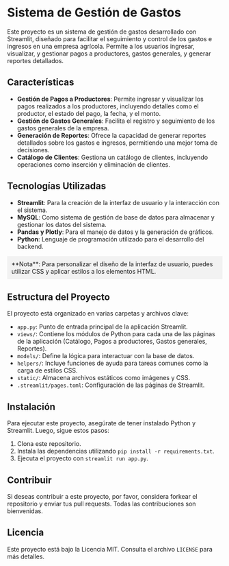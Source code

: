 # Sistema de Gestión de Gastos

Este proyecto es un sistema de gestión de gastos desarrollado con Streamlit, diseñado para facilitar el seguimiento y control de los gastos e ingresos en una empresa agrícola. Permite a los usuarios ingresar, visualizar, y gestionar pagos a productores, gastos generales, y generar reportes detallados.

## Características

- **Gestión de Pagos a Productores**: Permite ingresar y visualizar los pagos realizados a los productores, incluyendo detalles como el productor, el estado del pago, la fecha, y el monto.
- **Gestión de Gastos Generales**: Facilita el registro y seguimiento de los gastos generales de la empresa.
- **Generación de Reportes**: Ofrece la capacidad de generar reportes detallados sobre los gastos e ingresos, permitiendo una mejor toma de decisiones.
- **Catálogo de Clientes**: Gestiona un catálogo de clientes, incluyendo operaciones como inserción y eliminación de clientes.

## Tecnologías Utilizadas

- <i class="fab fa-python"></i> **Streamlit**: Para la creación de la interfaz de usuario y la interacción con el sistema.
- <i class="fas fa-database"></i> **MySQL**: Como sistema de gestión de base de datos para almacenar y gestionar los datos del sistema.
- <i class="fab fa-python"></i> **Pandas y Plotly**: Para el manejo de datos y la generación de gráficos.
- <i class="fab fa-python"></i> **Python**: Lenguaje de programación utilizado para el desarrollo del backend.

<div style="background-color: #f2f2f2; padding: 10px;">
    <i class="fas fa-info-circle"></i> **Nota**: Para personalizar el diseño de la interfaz de usuario, puedes utilizar CSS y aplicar estilos a los elementos HTML.
</div>

## Estructura del Proyecto

El proyecto está organizado en varias carpetas y archivos clave:

- `app.py`: Punto de entrada principal de la aplicación Streamlit.
- `views/`: Contiene los módulos de Python para cada una de las páginas de la aplicación (Catálogo, Pagos a productores, Gastos generales, Reportes).
- `models/`: Define la lógica para interactuar con la base de datos.
- `helpers/`: Incluye funciones de ayuda para tareas comunes como la carga de estilos CSS.
- `static/`: Almacena archivos estáticos como imágenes y CSS.
- `.streamlit/pages.toml`: Configuración de las páginas de Streamlit.

## Instalación

Para ejecutar este proyecto, asegúrate de tener instalado Python y Streamlit. Luego, sigue estos pasos:

1. Clona este repositorio.
2. Instala las dependencias utilizando `pip install -r requirements.txt`.
3. Ejecuta el proyecto con `streamlit run app.py`.

## Contribuir

Si deseas contribuir a este proyecto, por favor, considera forkear el repositorio y enviar tus pull requests. Todas las contribuciones son bienvenidas.

## Licencia

Este proyecto está bajo la Licencia MIT. Consulta el archivo `LICENSE` para más detalles.